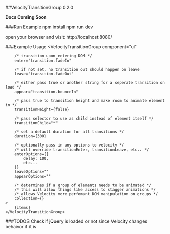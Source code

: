 ##VelocityTransitionGroup 0.2.0

**Docs Coming Soon**

###Run Example
    npm install
    npm run dev

open your browser and visit: http://localhost:8080/

###Example Usage
    <VelocityTransitionGroup
        component="ul"
        
        /* transition upon entering DOM */
        enter="transition.fadeIn"
        
        /* if not set, no transition out should happen on leave
        leave="transition.fadeOut"
        
        /* either pass true or another string for a seperate transition on load */
        appear="transition.bounceIn"
        
        /* pass true to transition height and make room to animate element in */
        transitionHeight={false}

        /* pass selector to use as child instead of element itself */
        transitionChild="*"

        /* set a default duration for all transitions */
        duration={300}

        /* optionally pass in any options to velocity */
        /* will override transitionEnter, transitionLeave, etc.. */
        enterOptions={{
            delay: 100,
            etc...
        }}
        leaveOptions=""
        appearOptions=""

        /* determines if a group of elements needs to be animated */
        /* this will allow things like access to stagger animations */
        /* allows Velocity more perfomant DOM manipulation on groups */
        collection={}
    >
        {items}
    </VelocityTransitionGroup>

###TODOS
Check if jQuery is loaded or not since Velocity changes behaivor if it is